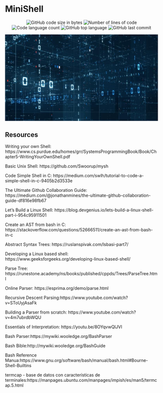 # MiniShell

<p align="center">
	<img alt="GitHub code size in bytes" src="https://img.shields.io/github/languages/code-size/ChewyToast/03_minishell?color=lightblue" />
	<img alt="Number of lines of code" src="https://img.shields.io/tokei/lines/github/ChewyToast/03_minishell?color=critical" />
	<img alt="Code language count" src="https://img.shields.io/github/languages/count/ChewyToast/03_minishell?color=yellow" />
	<img alt="GitHub top language" src="https://img.shields.io/github/languages/top/ChewyToast/03_minishell?color=blue" />
	<img alt="GitHub last commit" src="https://img.shields.io/github/last-commit/ChewyToast/03_minishell?color=green" />
</p>

<p align="center">
	<img src="https://github.com/ChewyToast/03_minishell/blob/main/.img/home.jpg?raw=true" />
	
</p>


## Resources

<p>Writing your own Shell: https://www.cs.purdue.edu/homes/grr/SystemsProgrammingBook/Book/Chapter5-WritingYourOwnShell.pdf</p>
<p>Basic Unix Shell: https://github.com/Swoorup/mysh</p>
<p>Code Simple Shell in C: https://medium.com/swlh/tutorial-to-code-a-simple-shell-in-c-9405b2d3533e</p>
<p>The Ultimate Github Collaboration Guide: https://medium.com/@jonathanmines/the-ultimate-github-collaboration-guide-df816e98fb67</p>
<p>Let’s Build a Linux Shell:  https://blog.devgenius.io/lets-build-a-linux-shell-part-i-954c95911501</p>
<p>Create an AST from bash in C: https://stackoverflow.com/questions/52666511/create-an-ast-from-bash-in-c</p>
<p>Abstract Syntax Trees: https://ruslanspivak.com/lsbasi-part7/</p>
<p>Developing a Linux based shell: https://www.geeksforgeeks.org/developing-linux-based-shell/</p>
<p>Parse Tree: https://runestone.academy/ns/books/published/cppds/Trees/ParseTree.html</p>
<p>Online Parser: https://esprima.org/demo/parse.html</p>
<p>Recursive Descent Parsing:https://www.youtube.com/watch?v=SToUyjAsaFk</p>
<p>Building a Parser from scratch: https://www.youtube.com/watch?v=4m7ubrdbWQU</p>
<p>Essentials of Interpretation: https://youtu.be/8OYqvwQlJVI</p>
<p>Bash Parser:https://mywiki.wooledge.org/BashParser</p>
<p>Bash Bible:http://mywiki.wooledge.org/BashGuide</p>
<p>Bash Reference Manua:https://www.gnu.org/software/bash/manual/bash.html#Bourne-Shell-Builtins</p>
<p>termcap - base de datos con características de terminales:https://manpages.ubuntu.com/manpages/impish/es/man5/termcap.5.html</p>
